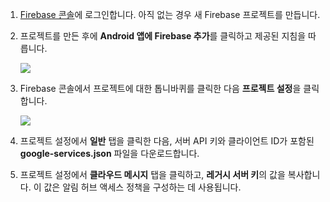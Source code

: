 

1. [Firebase 콘솔](https://firebase.google.com/console/)에 로그인합니다. 아직 없는 경우 새 Firebase 프로젝트를 만듭니다.
2. 프로젝트를 만든 후에 **Android 앱에 Firebase 추가**를 클릭하고 제공된 지침을 따릅니다.

    ![](./media/notification-hubs-enable-firebase-cloud-messaging/notification-hubs-add-firebase-to-android-app.png)
3. Firebase 콘솔에서 프로젝트에 대한 톱니바퀴를 클릭한 다음 **프로젝트 설정**을 클릭합니다.

    ![](./media/notification-hubs-enable-firebase-cloud-messaging/notification-hubs-firebase-console-project-settings.png)
4. 프로젝트 설정에서 **일반** 탭을 클릭한 다음, 서버 API 키와 클라이언트 ID가 포함된 **google-services.json** 파일을 다운로드합니다.
5. 프로젝트 설정에서 **클라우드 메시지** 탭을 클릭하고, **레거시 서버 키**의 값을 복사합니다. 이 값은 알림 허브 액세스 정책을 구성하는 데 사용됩니다.
